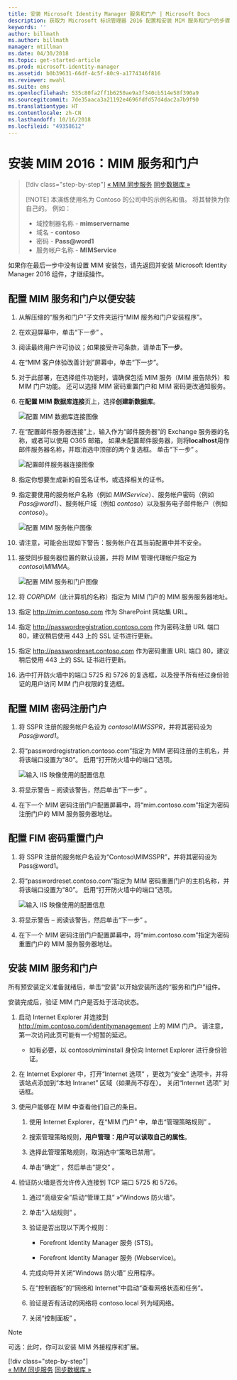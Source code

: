 ```yaml
---
title: 安装 Microsoft Identity Manager 服务和门户 | Microsoft Docs
description: 获取为 Microsoft 标识管理器 2016 配置和安装 MIM 服务和门户的步骤
keywords: ''
author: billmath
ms.author: billmath
manager: mtillman
ms.date: 04/30/2018
ms.topic: get-started-article
ms.prod: microsoft-identity-manager
ms.assetid: b0b39631-66df-4c5f-80c9-a1774346f816
ms.reviewer: mwahl
ms.suite: ems
ms.openlocfilehash: 535c80fa2ff1b6250ae9a3f340cb514e58f390a9
ms.sourcegitcommit: 7de35aaca3a21192e4696fdfd57d4dac2a7b9f90
ms.translationtype: HT
ms.contentlocale: zh-CN
ms.lasthandoff: 10/16/2018
ms.locfileid: "49358612"
---
```

# <a name="install-mim-2016-mim-service-and-portal"></a>安装 MIM 2016：MIM 服务和门户

> [!div class="step-by-step"]
> [« MIM 同步服务](install-mim-sync.md)
> [同步数据库 »](install-mim-sync-ad-service.md)
> 
> [!NOTE]
> 本演练使用名为 Contoso 的公司中的示例名和值。 将其替换为你自己的。 例如：
> - 域控制器名称 - **mimservername**
> - 域名 - **contoso**
> - 密码 - <strong>Pass@word1</strong>
> - 服务帐户名称 - **MIMService**

如果你在最后一步中没有设置 MIM 安装包，请先返回并安装 Microsoft Identity Manager 2016 组件，才继续操作。


## <a name="configure-mim-service-and-portal-for-installation"></a>配置 MIM 服务和门户以便安装

1. 从解压缩的“服务和门户”子文件夹运行“MIM 服务和门户安装程序”。

2. 在欢迎屏幕中，单击“下一步” 。

3. 阅读最终用户许可协议；如果接受许可条款，请单击**下一步**。

4. 在“MIM 客户体验改善计划”屏幕中，单击“下一步”。

5. 对于此部署，在选择组件功能时，请确保包括 MIM 服务（MIM 报告除外）和 MIM 门户功能。 还可以选择 MIM 密码重置门户和 MIM 密码更改通知服务。

6. 在**配置 MIM 数据库连接**页上，选择**创建新数据库**。

    ![配置 MIM 数据库连接图像](media/install-mim-service-portal/MIM_Install10.png)

7. 在“配置邮件服务器连接”上，输入作为“邮件服务器”的 Exchange 服务器的名称，或者可以使用 O365 邮箱。 如果未配置邮件服务器，则将**localhost**用作邮件服务器名称，并取消选中顶部的两个复选框。 单击“下一步” 。

    ![配置邮件服务器连接图像](media/install-mim-service-portal/MIM_Install11.png)

8. 指定你想要生成新的自签名证书，或选择相关的证书。

9. 指定要使用的服务帐户名称（例如 *MIMService*）、服务帐户密码（例如 <em>Pass@word1</em>）、服务帐户域（例如 *contoso*）以及服务电子邮件帐户（例如 *contoso*）。

    ![配置 MIM 服务帐户图像](media/install-mim-service-portal/MIM_Install12.png)

10. 请注意，可能会出现如下警告：服务帐户在其当前配置中并不安全。

11. 接受同步服务器位置的默认设置，并将 MIM 管理代理帐户指定为 *contoso\MIMMA*。

    ![配置 MIM 服务和门户图像](media/install-mim-service-portal/MIM_Install13.png)

12. 将 *CORPIDM*（此计算机的名称）指定为 MIM 门户的 MIM 服务服务器地址。

13. 指定 http://mim.contoso.com 作为 SharePoint 网站集 URL。

14. 指定 http://passwordregistration.contoso.com 作为密码注册 URL 端口 80，建议稍后使用 443 上的 SSL 证书进行更新。

15. 指定 http://passwordreset.contoso.com 作为密码重置 URL 端口 80，建议稍后使用 443 上的 SSL 证书进行更新。

16. 选中打开防火墙中的端口 5725 和 5726 的复选框，以及授予所有经过身份验证的用户访问 MIM 门户权限的复选框。

## <a name="configure-mim-password-registration-portal"></a>配置 MIM 密码注册门户

1. 将 SSPR 注册的服务帐户名设为 *contoso\MIMSSPR*，并将其密码设为 <em>Pass@word1</em>。

2. 将“passwordregistration.contoso.com”指定为 MIM 密码注册的主机名，并将该端口设置为“80”。 启用“打开防火墙中的端口”选项。

   ![输入 IIS 映像使用的配置信息](media/install-mim-service-portal/MIM_Install14.png)

3. 将显示警告 – 阅读该警告，然后单击“下一步” 。

4. 在下一个 MIM 密码注册门户配置屏幕中，将“mim.contoso.com”指定为密码注册门户的 MIM 服务服务器地址。

## <a name="configure-mim-password-reset-portal"></a>配置 FIM 密码重置门户

1. 将 SSPR 注册的服务帐户名设为“Contoso\MIMSSPR”，并将其密码设为 Pass@word1。

2. 将“passwordreset.contoso.com”指定为 MIM 密码重置门户的主机名称，并将该端口设置为“80”。 启用“打开防火墙中的端口”选项。

   ![输入 IIS 映像使用的配置信息](media/install-mim-service-portal/MIM_Install15.png)

3. 将显示警告 – 阅读该警告，然后单击“下一步” 。

4. 在下一个 MIM 密码注册门户配置屏幕中，将“mim.contoso.com”指定为密码重置门户的 MIM 服务服务器地址。

## <a name="install-mim-service-and-portal"></a>安装 MIM 服务和门户

所有预安装定义准备就绪后，单击“安装”以开始安装所选的“服务和门户”组件。

安装完成后，验证 MIM 门户是否处于活动状态。

1. 启动 Internet Explorer 并连接到 http://mim.contoso.com/identitymanagement 上的 MIM 门户。 请注意，第一次访问此页可能有一个短暂的延迟。

    - 如有必要，以 contoso\miminstall 身份向 Internet Explorer 进行身份验证。

2. 在 Internet Explorer 中，打开“Internet 选项” ，更改为“安全”  选项卡，并将该站点添加到“本地 Intranet”  区域（如果尚不存在）。  关闭“Internet 选项”  对话框。

3. 使用户能够在 MIM 中查看他们自己的条目。

    1.  使用 Internet Explorer，在“MIM 门户” 中，单击“管理策略规则” 。

    2.  搜索管理策略规则，**用户管理：用户可以读取自己的属性**。

    3.  选择此管理策略规则，取消选中“策略已禁用”。

    4.  单击“确定”  ，然后单击“提交” 。

4.  验证防火墙是否允许传入连接到 TCP 端口 5725 和 5726。

    1.  通过“高级安全”启动“管理工具” »“Windows 防火墙”。

    2.  单击“入站规则” 。

    3.  验证是否出现以下两个规则：

        -   Forefront Identity Manager 服务 (STS)。

        -   Forefront Identity Manager 服务 (Webservice)。

    4.  完成向导并关闭“Windows 防火墙”  应用程序。

    5.  在“控制面板”的“网络和 Internet”中启动“查看网络状态和任务”。

    6.  验证是否有活动的网络将 contoso.local 列为域网络。

    7.  关闭“控制面板” 。

> [!NOTE]
> 可选：此时，你可以安装 MIM 外接程序和扩展。
> 
> [!div class="step-by-step"]  
> [« MIM 同步服务](install-mim-sync.md)
> [同步数据库 »](install-mim-sync-ad-service.md)
